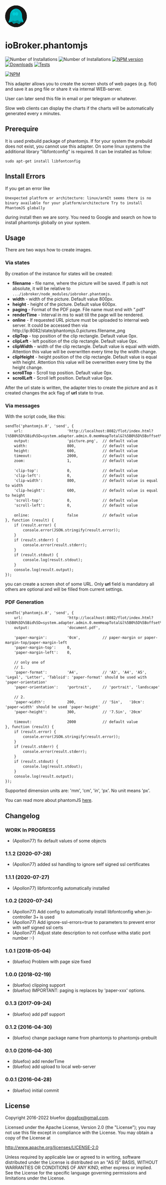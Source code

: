 ![Logo](admin/phantomjs.png)
# ioBroker.phantomjs

![Number of Installations](http://iobroker.live/badges/phantomjs-installed.svg) ![Number of Installations](http://iobroker.live/badges/phantomjs-stable.svg) [![NPM version](http://img.shields.io/npm/v/iobroker.phantomjs.svg)](https://www.npmjs.com/package/iobroker.phantomjs)
[![Downloads](https://img.shields.io/npm/dm/iobroker.phantomjs.svg)](https://www.npmjs.com/package/iobroker.phantomjs)
[![Tests](https://travis-ci.org/ioBroker/ioBroker.phantomjs.svg?branch=master)](https://travis-ci.org/ioBroker/ioBroker.phantomjs)

[![NPM](https://nodei.co/npm/iobroker.phantomjs.png?downloads=true)](https://nodei.co/npm/iobroker.phantomjs/)

This adapter allows you to create the screen shots of web pages (e.g. flot) and save it as png file or share it via internal WEB-server.

User can later send this file in email or per telegram or whatever.

Slow web clients can display the charts if the charts will be automatically generated every x minutes.

## Prerequire
It is used prebuild package of phantomjs. If for your system the prebuild does not exist, you cannot use this adapter. 
On some linux systems the additional library "libfontconfig" is required. It can be installed as follow:
```
sudo apt-get install libfontconfig
```

## Install Errors
If you get an error like

```
Unexpected platform or architecture: linux/armIt seems there is no binary available for your platform/architecture Try to install PhantomJS globally
```

during install then we are sorry. You need to Google and search  on how to install phantomjs globally on your system.

## Usage
There are two ways how to create images.

### Via states
By creation of the instance for states will be created:
- **filename** - file name, where the picture will be saved. If path is not absolute, it will be relative to ```.../iobroker/node_modules/iobroker.phantomjs```.
- **width** - width of the picture. Default value 800px.
- **height** - height of the picture. Default value 600px.
- **paging** - Format of the PDF page. File name must end with ".pdf"
- **renderTime** - Interval in ms to wait till the page will be rendered.
- **online** - If requested URL picture must be uploaded to internal web server. It could be accessed then via http://ip:8082/state/phantomjs.0.pictures.filename_png
- **clipTop** - top position of the clip rectangle. Default value 0px.
- **clipLeft** - left position of the clip rectangle. Default value 0px.
- **clipWidth** - width of the clip rectangle. Default value is equal with width. Attention this value will be overwritten every time by the width change.
- **clipHeight** - height position of the clip rectangle. Default value is equal with height. Attention this value will be overwritten every time by the height change.
- **scrollTop** - Scroll top position. Default value 0px.
- **scrollLeft** - Scroll left position. Default value 0px.

After the url state is written, the adapter tries to create the picture and as it created changes the ack flag of **url** state to true.

### Via messages
With the script code, like this:

```
sendTo('phantomjs.0', 'send', {
    url:                    'http://localhost:8082/flot/index.html?l%5B0%5D%5Bid%5D=system.adapter.admin.0.memHeapTotal&l%5B0%5D%5Boffset%5D=0&l%5B0%5D%5Bart%5D=average&l%5B0%5D%5Bcolor%5D=%23FF0000&l%5B0%5D%5Bthickness%5D=3&l%5B0%5D%5Bshadowsize%5D=3&timeArt=relative&relativeEnd=now&range=10&live=false&aggregateType=step&aggregateSpan=300&hoverDetail=false&useComma=false&zoom=false',
    output:                 'picture.png',  // default value
    width:                  800,            // default value
    height:                 600,            // default value
    timeout:                2000,           // default value
    zoom:                   1,              // default value

    'clip-top':             0,              // default value
    'clip-left':            0,              // default value
    'clip-width':           800,            // default value is equal to width
    'clip-height':          600,            // default value is equal to height
    'scroll-top':           0,              // default value
    'scroll-left':          0,              // default value

    online:                 false           // default value
}, function (result) {
    if (result.error) {
        console.error(JSON.stringify(result.error));
    }
    if (result.stderr) {
        console.error(result.stderr);
    }
    if (result.stdout) {
        console.log(result.stdout);
    }
    console.log(result.output);
});
```

you can create a screen shot of some URL. Only **url** field is mandatory all others are optional and will be filled from current settings.  

### PDF Generation
```
sendTo('phantomjs.0', 'send', {
    url:                    'http://localhost:8082/flot/index.html?l%5B0%5D%5Bid%5D=system.adapter.admin.0.memHeapTotal&l%5B0%5D%5Boffset%5D=0&l%5B0%5D%5Bart%5D=average&l%5B0%5D%5Bcolor%5D=%23FF0000&l%5B0%5D%5Bthickness%5D=3&l%5B0%5D%5Bshadowsize%5D=3&timeArt=relative&relativeEnd=now&range=10&live=false&aggregateType=step&aggregateSpan=300&hoverDetail=false&useComma=false&zoom=false',
    output:                 'document.pdf',

    'paper-margin':         '0cm',          // paper-margin or paper-margin-top/paper-margin-left
    'paper-margin-top':     0,
    'paper-margin-left':    0,

    // only one of
    // 1.
    'paper-format':         'A4',           // 'A3', 'A4', 'A5', 'Legal', 'Letter', 'Tabloid': 'paper-format' should be used with 'paper-orientation'
    'paper-orientation':    'portrait',     // 'portrait', 'landscape'

    // 2.
    'paper-width':          200,            // '5in',   '10cm': 'paper-width' should be used 'paper-height'
    'paper-height':         300,            // '7.5in', '20cm'

    timeout:                2000            // default value
}, function (result) {
    if (result.error) {
        console.error(JSON.stringify(result.error));
    }
    if (result.stderr) {
        console.error(result.stderr);
    }
    if (result.stdout) {
        console.log(result.stdout);
    }
    console.log(result.output);
});
```

Supported dimension units are: 'mm', 'cm', 'in', 'px'. No unit means 'px'.

You can read more about phantomJS [here](http://phantomjs.org/api/webpage/property/paper-size.html).

## Changelog

### __WORK In PROGRESS__
* (Apollon77) fix default values of some objects

### 1.1.2 (2020-07-28)
* (Apollon77) added ssl handling to ignore self signed ssl certificates

### 1.1.1 (2020-07-27)
* (Apollon77) libfontconfig automatically installed

### 1.0.2 (2020-07-24)
* (Apollon77) Add config to automatically install libfontconfig when js-controller 3+ is used
* (Apollon77) Add ignore-ssl-errors=true to parameters to prevent error with self signed ssl certs
* (Apollon77) Adjust state description to not confuse witha static port number :-)

### 1.0.1 (2018-05-04)
* (bluefox) Problem with page size fixed

### 1.0.0 (2018-02-19)
* (bluefox) clipping support
* (bluefox) IMPORTANT: paging is replaces by 'paper-xxx' options.

### 0.1.3 (2017-09-24)
* (bluefox) add pdf support

### 0.1.2 (2016-04-30)
* (bluefox) change package name from phantomjs to phantomjs-prebuilt

### 0.1.0 (2016-04-30)
* (bluefox) add renderTime
* (bluefox) add upload to local web-server

### 0.0.1 (2016-04-28)
* (bluefox) initial commit

## License
Copyright 2016-2022 bluefox <dogafox@gmail.com>.

Licensed under the Apache License, Version 2.0 (the "License"); you may not use this file except in compliance with the License. You may obtain a copy of the License at

http://www.apache.org/licenses/LICENSE-2.0

Unless required by applicable law or agreed to in writing, software distributed under the License is distributed on an 
"AS IS" BASIS, WITHOUT WARRANTIES OR CONDITIONS OF ANY KIND, either express or implied. See the License for the specific 
language governing permissions and limitations under the License.
